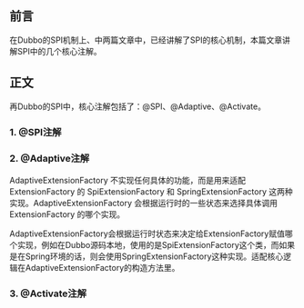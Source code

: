 ## 前言 

在Dubbo的SPI机制上、中两篇文章中，已经讲解了SPI的核心机制，本篇文章讲解SPI中的几个核心注解。

## 正文

再Dubbo的SPI中，核心注解包括了：@SPI、@Adaptive、@Activate。

### 1. @SPI注解

### 2. @Adaptive注解

AdaptiveExtensionFactory 不实现任何具体的功能，而是用来适配 ExtensionFactory 的 SpiExtensionFactory 和 SpringExtensionFactory 这两种实现。AdaptiveExtensionFactory 会根据运行时的一些状态来选择具体调用 ExtensionFactory 的哪个实现。

AdaptiveExtensionFactory会根据运行时状态来决定给ExtensionFactory赋值哪个实现，例如在Dubbo源码本地，使用的是SpiExtensionFactory这个类，而如果
是在Spring环境的话，则会使用SpringExtensionFactory这种实现。适配核心逻辑在AdaptiveExtensionFactory的构造方法里。
### 3. @Activate注解


